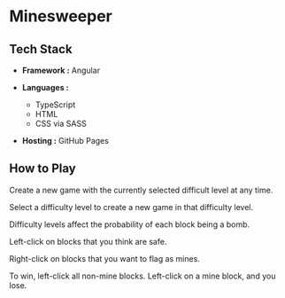 # Minesweeper

## Tech Stack

- **Framework :** Angular

- **Languages :**
  
  - TypeScript
  - HTML
  - CSS via SASS

- **Hosting  :** GitHub Pages

## How to Play

Create a new game with the currently selected difficult level at any time.

Select a difficulty level to create a new game in that difficulty level.

Difficulty levels affect the probability of each block being a bomb.

Left-click on blocks that you think are safe.

Right-click on blocks that you want to flag as mines.

To win, left-click all non-mine blocks. Left-click on a mine block, and you lose.
